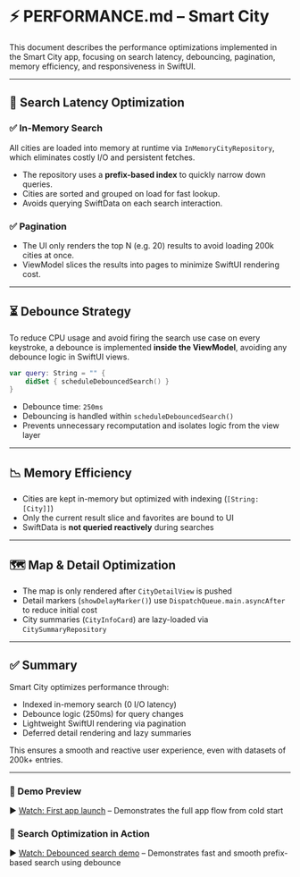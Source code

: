 # ⚡️ PERFORMANCE.md – Smart City

This document describes the performance optimizations implemented in the Smart City app, focusing on search latency, debouncing, pagination, memory efficiency, and responsiveness in SwiftUI.

---

## 🔎 Search Latency Optimization

### ✅ In-Memory Search

All cities are loaded into memory at runtime via `InMemoryCityRepository`, which eliminates costly I/O and persistent fetches.

- The repository uses a **prefix-based index** to quickly narrow down queries.
- Cities are sorted and grouped on load for fast lookup.
- Avoids querying SwiftData on each search interaction.

### ✅ Pagination

- The UI only renders the top N (e.g. 20) results to avoid loading 200k cities at once.
- ViewModel slices the results into pages to minimize SwiftUI rendering cost.

---

## ⏳ Debounce Strategy

To reduce CPU usage and avoid firing the search use case on every keystroke, a debounce is implemented **inside the ViewModel**, avoiding any debounce logic in SwiftUI views.

```swift
var query: String = "" {
    didSet { scheduleDebouncedSearch() }
}
```

- Debounce time: `250ms`
- Debouncing is handled within `scheduleDebouncedSearch()`
- Prevents unnecessary recomputation and isolates logic from the view layer

---

## 📉 Memory Efficiency

- Cities are kept in-memory but optimized with indexing (`[String: [City]]`)
- Only the current result slice and favorites are bound to UI
- SwiftData is **not queried reactively** during searches

---

## 🗺️ Map & Detail Optimization

- The map is only rendered after `CityDetailView` is pushed
- Detail markers (`showDelayMarker()`) use `DispatchQueue.main.asyncAfter` to reduce initial cost
- City summaries (`CityInfoCard`) are lazy-loaded via `CitySummaryRepository`

---

## ✅ Summary

Smart City optimizes performance through:

- Indexed in-memory search (0 I/O latency)
- Debounce logic (250ms) for query changes
- Lightweight SwiftUI rendering via pagination
- Deferred detail rendering and lazy summaries

This ensures a smooth and reactive user experience, even with datasets of 200k+ entries.

---

### 🎥 Demo Preview

▶️ [Watch: First app launch](vid/FirstLunch.gif) – Demonstrates the full app flow from cold start  

### 🎥 Search Optimization in Action

▶️ [Watch: Debounced search demo](vid/SearchPerformance.gif) – Demonstrates fast and smooth prefix-based search using debounce
